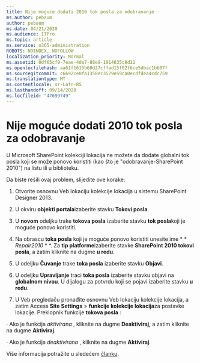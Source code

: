 ```yaml
---
title: Nije moguće dodati 2010 tok posla za odobravanje
ms.author: pebaum
author: pebaum
ms.date: 04/21/2020
ms.audience: ITPro
ms.topic: article
ms.service: o365-administration
ROBOTS: NOINDEX, NOFOLLOW
localization_priority: Normal
ms.assetid: 0df65cf9-7eae-4de7-88e9-1914635c8d11
ms.openlocfilehash: aa61f1615b60d27cffad15f02f6ce5dbac1b607f
ms.sourcegitcommit: c6692ce0fa1358ec3529e59ca0ecdfdea4cdc759
ms.translationtype: MT
ms.contentlocale: sr-Latn-RS
ms.lasthandoff: 09/14/2020
ms.locfileid: "47699749"
---
```

# <a name="unable-to-add-2010-approval-workflow"></a>Nije moguće dodati 2010 tok posla za odobravanje

U Microsoft SharePoint kolekciji lokacija ne možete da dodate globalni tok posla koji se može ponovo koristiti (kao što je "odobravanje-SharePoint 2010") na listu ili u biblioteku.
  
Da biste rešili ovaj problem, slijedite ove korake: 
  
1. Otvorite osnovnu Veb lokaciju kolekcije lokacija u sistemu SharePoint Designer 2013.
  
2. U okviru **objekti portala**izaberite stavku **Tokovi posla**. 
  
3. U **novom** odeljku trake **tokova posla** izaberite stavku **tok posla**koji je moguće ponovo koristiti. 
  
4. Na obrascu **toka posla** koji je moguće ponovo koristiti unesite ime * * *Repair2010* * *. Za **tip platforme**izaberite stavke **SharePoint 2010 tokovi posla**, a zatim kliknite na dugme **u redu**. 
  
1. U odeljku **Čuvanje** trake **toka posla** izaberite stavku **Objavi**. 
  
2. U odeljku **Upravljanje** traci **toka posla** izaberite stavku objavi na **globalnom nivou**. U dijalogu za potvrdu koji se pojavi izaberite stavku **u redu**. 
  
3. U Veb pregledaču pronađite osnovnu Veb lokaciju kolekcije lokacija, a zatim Access **Site Settings** \> **funkcije kolekcije lokacija**za postavke lokacije. Preklopnik funkcije **tokova posla** : 
  
· Ako je funkcija  *aktivirana*  , kliknite na dugme **Deaktiviraj,** a zatim kliknite na dugme **Aktiviraj**. 
  
· Ako je funkcija  *deaktivirana*  , kliknite na dugme **Aktiviraj**. 
  
Više informacija potražite u sledećem [članku](https://go.microsoft.com/fwlink/?linkid=2047770&amp;clcid=0x409).
  

